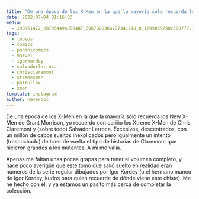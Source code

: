 ```yaml
---
title: "De una época de los X-Men en la que la mayoría sólo recuerda los New X-Men de Grant Morrison, yo recuerdo con cariño los Xtreme X-Men de Chris Claremont y (sobre todo) Salvador Larroca"
date: 2022-07-04 01:16:03
media: 
  - 290961472_287954496856487_6067820366707341210_n_17990597902500777.jpg
tags: 
  - tebeos
  - comics
  - paninicomics
  - marvel
  - igorkordey
  - salvadorlarroca
  - chrisclaremont
  - xtremexmen
  - patrullax
  - xmen
template: instagram
author: neverbot
---
```


De una época de los X-Men en la que la mayoría sólo recuerda los New X-Men de Grant Morrison, yo recuerdo con cariño los Xtreme X-Men de Chris Claremont y (sobre todo) Salvador Larroca. Excesivos, descentrados, con un millón de cabos sueltos inexplicados pero igualmente un intento (trasnochado) de traer de vuelta el tipo de historias de Claremont que hicieron grandes a los mutantes. A mí me valía.

Apenas me faltan unas pocas grapas para tener el volumen completo, y hace poco averigüé que este tomo que salió suelto en realidad eran números de la serie regular dibujados por Igor Kordey (o el hermano manco de Igor Kordey, kudos para quien recuerde de dónde viene este chiste). Me he hecho con él, y ya estamos un pasito más cerca de completar la colección.
